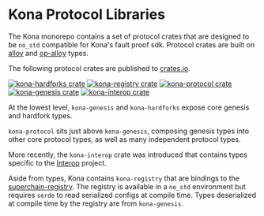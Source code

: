 # Kona Protocol Libraries

The Kona monorepo contains a set of protocol crates that are designed
to be `no_std` compatible for Kona's fault proof sdk. Protocol crates
are built on [alloy][alloy] and [op-alloy][op-alloy] types.

The following protocol crates are published to [crates.io][crates].

<a href="https://crates.io/crates/kona-hardforks"><img src="https://img.shields.io/crates/v/kona-hardforks.svg" alt="kona-hardforks crate"></a>
<a href="https://crates.io/crates/kona-registry"><img src="https://img.shields.io/crates/v/kona-registry.svg" alt="kona-registry crate"></a>
<a href="https://crates.io/crates/kona-protocol"><img src="https://img.shields.io/crates/v/kona-protocol.svg" alt="kona-protocol crate"></a>
<a href="https://crates.io/crates/kona-genesis"><img src="https://img.shields.io/crates/v/kona-genesis.svg" alt="kona-genesis crate"></a>
<a href="https://crates.io/crates/kona-interop"><img src="https://img.shields.io/crates/v/kona-interop.svg" alt="kona-interop crate"></a>

At the lowest level, `kona-genesis` and `kona-hardforks` expose
core genesis and hardfork types.

`kona-protocol` sits just above `kona-genesis`, composing genesis types
into other core protocol types, as well as many independent protocol types.

More recently, the `kona-interop` crate was introduced that contains types
specific to the [Interop][interop] project.

Aside from types, Kona contains `kona-registry` that are bindings to the
[superchain-registry][scr]. The registry is available in a `no_std` environment
but requires `serde` to read serialized configs at compile time. Types
deserialized at compile time by the registry are from `kona-genesis`.


<!-- Links -->

[crates]: https://crates.io
[alloy]: https://github.com/alloy-rs/alloy
[op-alloy]: https://github.com/alloy-rs/op-alloy
[interop]: https://specs.optimism.io/interop/overview.html
[scr]: https://github.com/ethereum-optimism/superchain-registry
